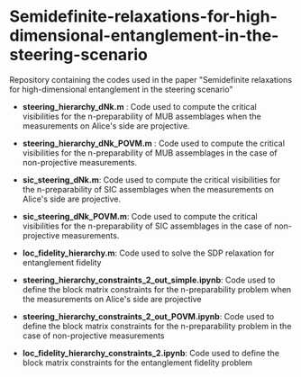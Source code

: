 # Semidefinite-relaxations-for-high-dimensional-entanglement-in-the-steering-scenario
Repository containing the codes used in the paper "Semidefinite relaxations for high-dimensional entanglement in the steering scenario"

- **steering_hierarchy_dNk.m** : Code used to compute the critical visibilities for the n-preparability of MUB assemblages when the measurements on Alice's side are projective. 

- **steering_hierarchy_dNk_POVM.m** : Code used to compute the critical visibilities for the n-preparability of MUB assemblages in the case of non-projective measurements. 

- **sic_steering_dNk.m**: Code used to compute the critical visibilities for the n-preparability of SIC assemblages when the measurements on Alice's side are projective. 

- **sic_steering_dNk_POVM.m**: Code used to compute the critical visibilities for the n-preparability of SIC assemblages in the case of non-projective measurements.

- **loc_fidelity_hierarchy.m**: Code used to solve the SDP relaxation for entanglement fidelity

- **steering_hierarchy_constraints_2_out_simple.ipynb**: Code used to define the block matrix constraints for the n-preparability problem when the measurements on Alice's side are projective

- **steering_hierarchy_constraints_2_out_POVM.ipynb**: Code used to define the block matrix constraints for the n-preparability problem in the case of non-projective measurements

- **loc_fidelity_hierarchy_constraints_2.ipynb**: Code used to define the block matrix constraints for the entanglement fidelity problem
